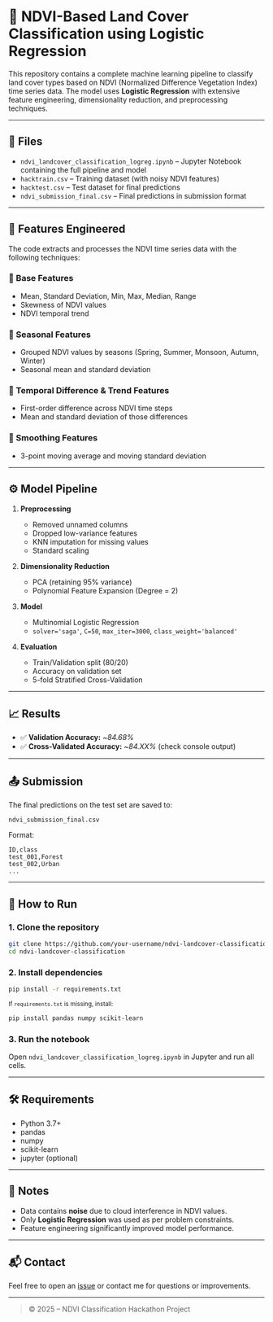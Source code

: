 # 🌿 NDVI-Based Land Cover Classification using Logistic Regression

This repository contains a complete machine learning pipeline to classify land cover types based on NDVI (Normalized Difference Vegetation Index) time series data. The model uses **Logistic Regression** with extensive feature engineering, dimensionality reduction, and preprocessing techniques.

---

## 📁 Files

- `ndvi_landcover_classification_logreg.ipynb` – Jupyter Notebook containing the full pipeline and model
- `hacktrain.csv` – Training dataset (with noisy NDVI features)
- `hacktest.csv` – Test dataset for final predictions
- `ndvi_submission_final.csv` – Final predictions in submission format

---

## 🧠 Features Engineered

The code extracts and processes the NDVI time series data with the following techniques:

### 🔹 Base Features
- Mean, Standard Deviation, Min, Max, Median, Range
- Skewness of NDVI values
- NDVI temporal trend

### 🔹 Seasonal Features
- Grouped NDVI values by seasons (Spring, Summer, Monsoon, Autumn, Winter)
- Seasonal mean and standard deviation

### 🔹 Temporal Difference & Trend Features
- First-order difference across NDVI time steps
- Mean and standard deviation of those differences

### 🔹 Smoothing Features
- 3-point moving average and moving standard deviation

---

## ⚙️ Model Pipeline

1. **Preprocessing**
   - Removed unnamed columns
   - Dropped low-variance features
   - KNN imputation for missing values
   - Standard scaling

2. **Dimensionality Reduction**
   - PCA (retaining 95% variance)
   - Polynomial Feature Expansion (Degree = 2)

3. **Model**
   - Multinomial Logistic Regression
   - `solver='saga'`, `C=50`, `max_iter=3000`, `class_weight='balanced'`

4. **Evaluation**
   - Train/Validation split (80/20)
   - Accuracy on validation set
   - 5-fold Stratified Cross-Validation

---

## 📈 Results

- ✅ **Validation Accuracy:** ~*84.68%*
- ✅ **Cross-Validated Accuracy:** ~*84.XX%* (check console output)

---

## 📤 Submission

The final predictions on the test set are saved to:

```
ndvi_submission_final.csv
```

Format:
```csv
ID,class
test_001,Forest
test_002,Urban
...
```

---

## 🚀 How to Run

### 1. Clone the repository
```bash
git clone https://github.com/your-username/ndvi-landcover-classification.git
cd ndvi-landcover-classification
```

### 2. Install dependencies
```bash
pip install -r requirements.txt
```

<sub>If `requirements.txt` is missing, install:</sub>
```bash
pip install pandas numpy scikit-learn
```

### 3. Run the notebook
Open `ndvi_landcover_classification_logreg.ipynb` in Jupyter and run all cells.

---

## 🛠️ Requirements

- Python 3.7+
- pandas
- numpy
- scikit-learn
- jupyter (optional)

---

## 📌 Notes

- Data contains **noise** due to cloud interference in NDVI values.
- Only **Logistic Regression** was used as per problem constraints.
- Feature engineering significantly improved model performance.

---

## 📬 Contact

Feel free to open an [issue](https://github.com/Uttam1611/Summer-analytics-2025/issues) or contact me for questions or improvements.

---

> © 2025 – NDVI Classification Hackathon Project
